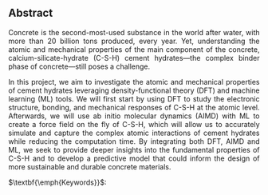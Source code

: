 ## Abstract 
<div style="text-align: justify; margin-bottom: 1em;"> 
Concrete is the second-most-used substance in the world after water, with more than 20 billion tons produced, every year. Yet, understanding the atomic and mechanical properties of the main component of the concrete, calcium-silicate-hydrate (C-S-H) cement hydrates—the complex binder phase of concrete—still poses a challenge. 
</div>
<div style="text-align: justify; margin-bottom: 1em;"> 
In this project, we aim to investigate the atomic and mechanical properties of cement hydrates leveraging density-functional theory (DFT) and machine learning (ML) tools. We will first start by using DFT to study the electronic structure, bonding, and mechanical responses of C-S-H at the atomic level. Afterwards, we will use ab initio molecular dynamics (AIMD) with ML to create a force field on the fly of C-S-H, which will allow us to accurately simulate and capture the complex atomic interactions of cement hydrates while reducing the computation time. By integrating both DFT, AIMD and ML, we seek to provide deeper insights into the fundamental properties of C-S-H and to develop a predictive model that could inform the design of more sustainable and durable concrete materials.  
</div>
$\textbf{\emph{Keywords}}$:  

